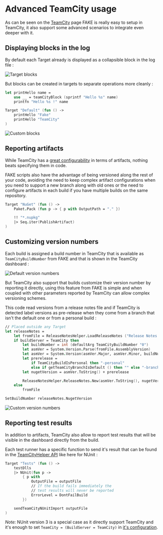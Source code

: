 # Advanced TeamCity usage

As can be seen on the [TeamCity](legacy-teamcity.html) page FAKE is really easy to setup in TeamCity,
it also support some advanced scenarios to integrate even deeper with it.

## Displaying blocks in the log

By default each Target already is displayed as a collapsible block in the log file :

![Target blocks](pics/teamcity/loghierarchy.png "Target blocks")

But blocks can be created in targets to separate operations more
cleanly :

```fsharp
let printHello name =
    use __ = teamCityBlock (sprintf "Hello %s" name)
    printfn "Hello %s !" name

Target "Default" (fun () ->
    printHello "Fake"
    printHello "TeamCity"
)
```
![Custom blocks](pics/teamcity/loghierarchy2.png "Custom blocks")

## Reporting artifacts

While TeamCity has a [great configurability](https://confluence.jetbrains.com/display/TCD10/Build+Artifact)
in terms of artifacts, nothing beats specifying them in code.

FAKE scripts also have the advantage of being versioned along the rest of your code, avoiding the need to
keep complex artifact configurations when you need to support a new branch along with old ones or the need
to configure artifacts in each build if you have multiple builds on the same repository.

```fsharp
Target "NuGet" (fun () ->
    Paket.Pack (fun p -> { p with OutputPath = "." })

    !! "*.nupkg"
    |> Seq.iter(PublishArtifact)
)
```

## Customizing version numbers

Each build is assigned a build number in TeamCity that is available as `TeamCityBuildNumber` from FAKE
and that is shown in the TeamCity dashboard :

![Default version numbers](pics/teamcity/versionnumber.png "Default version numbers")

But TeamCity also support that builds customize their version number by reporting it directly, using this
feature from FAKE is simple and when coupled with other parameters reported by TeamCity can allow complex
versioning schemes.

This code read versions from a release notes file and if TeamCity is detected label versions as pre-release
when they come from a branch that isn't the default one or from a personal build :

```fsharp
// Placed outside any Target
let releaseNotes =
    let fromFile = ReleaseNotesHelper.LoadReleaseNotes ("Release Notes.md")
    if buildServer = TeamCity then
        let buildNumber = int (defaultArg TeamCityBuildNumber "0")
        let asmVer = System.Version.Parse(fromFile.AssemblyVersion)
        let asmVer = System.Version(asmVer.Major, asmVer.Minor, buildNumber)
        let prerelease =
            if TeamCityBuildIsPersonal then "-personal"
            else if getTeamCityBranchIsDefault () then "" else "-branch"
        let nugetVersion = asmVer.ToString() + prerelease

        ReleaseNotesHelper.ReleaseNotes.New(asmVer.ToString(), nugetVersion, fromFile.Date, fromFile.Notes)
    else
        fromFile

SetBuildNumber releaseNotes.NugetVersion
```

![Custom version numbers](pics/teamcity/versionnumber2.png "Custom version numbers")

## Reporting test results

In addition to artifacts, TeamCity also allow to report test results that will be
visible in the dashboard directly from the build.

Each test runner has a specific function to send it's result that can be found in the
[TeamCityHelper API](apidocs/fake-teamcityhelper.html) like here for NUnit :

```fsharp
Target "Tests" (fun () ->
    testDlls
    |> NUnit(fun p ->
        { p with
            OutputFile = outputFile
            // If the build fails immediately the
            // test results will never be reported
            ErrorLevel = DontFailBuild
        })

    sendTeamCityNUnitImport outputFile
)
```

*Note:* NUnit version 3 is a special case as it directly support TeamCity and it's
enough to set `TeamCity = (BuildServer = TeamCity)` in
[it's configuration](apidocs/fake-testing-nunit3-nunit3params.html).
